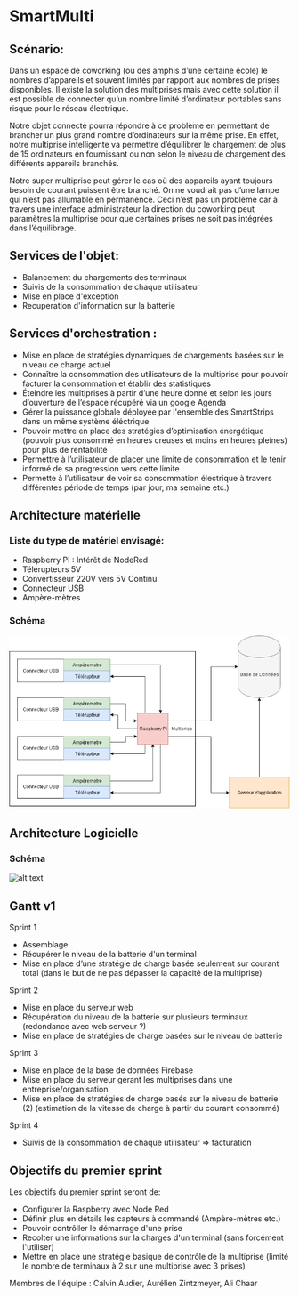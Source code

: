 # SmartMulti

## Scénario:

Dans un espace de coworking (ou des amphis d’une certaine école) le nombres d’appareils et souvent limités par rapport aux nombres de prises disponibles. Il existe la solution des multiprises mais avec cette solution il est possible de connecter qu’un nombre limité d’ordinateur portables sans risque pour le réseau électrique.

Notre objet connecté pourra répondre à ce problème en permettant de brancher un plus grand nombre d’ordinateurs sur la même prise. En effet, notre multiprise intelligente va permettre d’équilibrer le chargement de plus de 15 ordinateurs en fournissant ou non selon le niveau de chargement des différents appareils branchés.

Notre super multiprise peut gérer le cas où des appareils ayant toujours besoin de courant puissent être branché. On ne voudrait pas d’une lampe qui n’est pas allumable en permanence. Ceci n’est pas un problème car à travers une interface administrateur la direction du coworking peut paramètres la multiprise pour que certaines prises ne soit pas intégrées dans l’équilibrage. 

## Services de l'objet:
- Balancement du chargements des terminaux
- Suivis de la consommation de chaque utilisateur
- Mise en place d'exception
- Recuperation d'information sur la batterie

## Services d'orchestration :
- Mise en place de stratégies dynamiques de chargements basées sur le niveau de charge actuel
- Connaître la consommation des utilisateurs de la multiprise pour pouvoir facturer la consommation et établir des statistiques
- Éteindre les multiprises à partir d’une heure donné et selon les jours d’ouverture de l’espace récupéré via un google Agenda
- Gérer la puissance globale déployée par l'ensemble des SmartStrips dans un même système éléctrique
- Pouvoir mettre en place des stratégies d’optimisation énergétique (pouvoir plus consommé en heures creuses et moins en heures pleines) pour plus de rentabilité
- Permettre à l’utilisateur de placer une limite de consommation et le tenir informé de sa progression vers cette limite
- Permette à l’utilisateur de voir sa consommation électrique à travers différentes période de temps (par jour, ma semaine etc.)

## Architecture matérielle
### Liste du type de matériel envisagé:
- Raspberry PI : Intérêt de NodeRed
- Télérupteurs 5V
- Convertisseur 220V vers 5V Continu
- Connecteur USB
- Ampère-mètres

### Schéma
![alt text](/Archi_Mat_Smarmulti.png "Schema Architecture Matérielle")

## Architecture Logicielle
### Schéma
![alt text](/Schéma_architecture_logicielle.PNG "Schema Architecture Logicielle")

## Gantt v1
Sprint 1
- Assemblage
- Récupérer le niveau de la batterie d'un terminal
- Mise en place d’une stratégie de charge basée seulement sur courant total
(dans le but de ne pas dépasser la capacité de la multiprise)

Sprint 2
- Mise en place du serveur web
- Récupération du niveau de la batterie sur plusieurs terminaux (redondance avec web serveur ?)
- Mise en place de stratégies de charge basées sur le niveau de batterie

Sprint 3
- Mise en place de la base de données Firebase
- Mise en place du serveur gérant les multiprises dans une entreprise/organisation
- Mise en place de stratégies de charge basés sur le niveau de batterie  (2) (estimation de la vitesse de charge à partir du courant consommé)

Sprint 4
- Suivis de la consommation de chaque utilisateur ⇒ facturation

## Objectifs du premier sprint

Les objectifs du premier sprint seront de:
- Configurer la Raspberry avec Node Red
- Définir plus en détails les capteurs à commandé (Ampère-mètres etc.)
- Pouvoir contrôller le démarrage d'une prise
- Recolter une informations sur la charges d'un terminal (sans forcément l'utiliser)
- Mettre en place une stratégie basique de contrôle de la multiprise (limité le nombre de terminaux à 2 sur une multiprise avec 3 prises)

Membres de l'équipe : Calvin Audier, Aurélien Zintzmeyer, Ali Chaar
